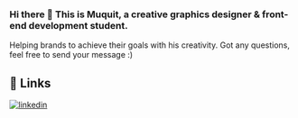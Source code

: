 ### Hi there 👋 This is Muquit, a creative graphics designer & front-end development student. 
Helping brands to achieve their goals with his creativity. 
Got any questions, feel free to send your message :)

## 🔗 Links
[![linkedin](https://img.shields.io/badge/linkedin-0A66C2?style=for-the-badge&logo=linkedin&logoColor=white)](https://www.linkedin.com/in/muquit-arif)






